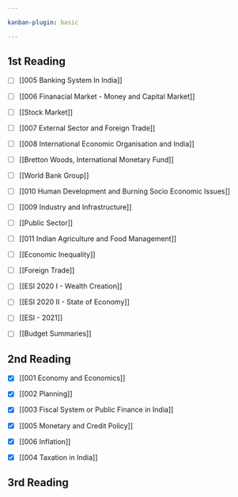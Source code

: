 ```yaml
---

kanban-plugin: basic

---
```


## 1st Reading

- [ ] [[005 Banking System In India]]
- [ ] [[006 Finanacial Market - Money and Capital Market]]
- [ ] [[Stock Market]]
- [ ] [[007 External Sector and Foreign Trade]]
- [ ] [[008 International Economic Organisation and India]]
- [ ] [[Bretton Woods, International Monetary Fund]]
- [ ] [[World Bank Group]]
- [ ] [[010 Human Development and Burning Socio Economic Issues]]
- [ ] [[009 Industry and Infrastructure]]
- [ ] [[Public Sector]]
- [ ] [[011 Indian Agriculture and Food Management]]
- [ ] [[Economic Inequality]]
- [ ] [[Foreign Trade]]
- [ ] [[ESI 2020 I - Wealth Creation]]
- [ ] [[ESI 2020 II - State of Economy]]
- [ ] [[ESI - 2021]]
- [ ] [[Budget Summaries]]


## 2nd Reading

- [x] [[001 Economy and Economics]]
- [x] [[002 Planning]]
- [x] [[003 Fiscal System or Public Finance in India]]
- [x] [[005 Monetary and Credit Policy]]
- [x] [[006 Inflation]]
- [x] [[004 Taxation in India]]


## 3rd Reading




